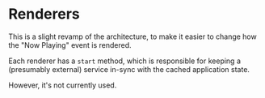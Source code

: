 # Renderers

This is a slight revamp of the architecture, to make it easier to change how the "Now Playing" event is rendered.

Each renderer has a `start` method, which is responsible for keeping a (presumably external) service in-sync with the cached application state.

However, it's not currently used.